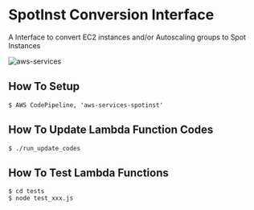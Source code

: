 
# SpotInst Conversion Interface

A Interface to convert EC2 instances and/or Autoscaling groups to Spot Instances

![aws-services][aws-services-image]

## How To Setup

    $ AWS CodePipeline, 'aws-services-spotinst'


## How To Update Lambda Function Codes

    $ ./run_update_codes


## How To Test Lambda Functions

    $ cd tests
    $ node test_xxx.js

[aws-services-image]: ./docs/images/logo.png?raw=true
